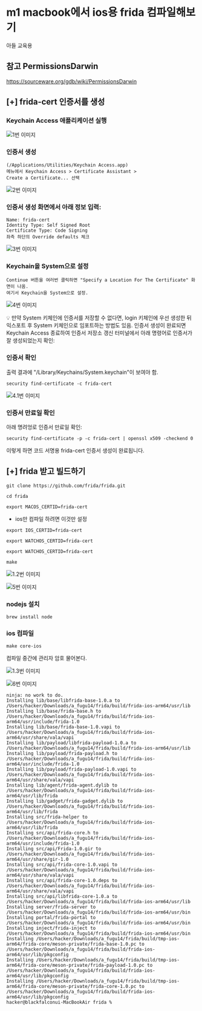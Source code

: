 #  m1 macbook에서 ios용 frida 컴파일해보기

아들 교육용

## 참고 PermissionsDarwin
https://sourceware.org/gdb/wiki/PermissionsDarwin


## [+] frida-cert 인증서를 생성

### Keychain Access 애플리케이션 실행 


![1번 이미지](./1.png)

### 인증서 생성 

```
(/Applications/Utilities/Keychain Access.app)
메뉴에서 Keychain Access > Certificate Assistant >
Create a Certificate... 선택
```
![2번 이미지](./2.png)

### 인증서 생성 화면에서 아래 정보 입력:

```
Name: frida-cert
Identity Type: Self Signed Root
Certificate Type: Code Signing
좌측 하단의 Override defaults 체크
```
![3번 이미지](./3.png)

### Keychain을 System으로 설정
```
Continue 버튼을 여러번 클릭하면 "Specify a Location For The Certificate" 화면이 나옴. 
여기서 Keychain을 System으로 설정.
```
![4번 이미지](./4.png)
 
💡 만약 System 키체인에 인증서를 저장할 수 없다면, 
login 키체인에 우선 생성한 뒤 익스포트 후 System 키체인으로 임포트하는 방법도 있음.
인증서 생성이 완료되면 Keychain Access 종료하여 인증서 저장소 갱신
터미널에서 아래 명령어로 인증서가 잘 생성되었는지 확인:

### 인증서 확인
출력 결과에 "/Library/Keychains/System.keychain"이 보여야 함.

```
security find-certificate -c frida-cert
```
![4.1번 이미지](./4.1.png)


### 인증서 만료일 확인

아래 명려엉로 인증서 만료일 확인:

```
security find-certificate -p -c frida-cert | openssl x509 -checkend 0
```
이렇게 하면 코드 서명용 frida-cert 인증서 생성이 완료됩니다. 


## [+] frida 받고 빌드하기

```
git clone https://github.com/frida/frida.git
```
```
cd frida
```
```
export MACOS_CERTID=frida-cert
```

* ios만 컴파일 하려면 이것만 설정
```
export IOS_CERTID=frida-cert
```

```
export WATCHOS_CERTID=frida-cert
```
```
export WATCHOS_CERTID=frida-cert
```

```
make
```
![1.2번 이미지](./1.2.png)

![5번 이미지](./5.png)

### nodejs 설치

```
brew install node
```

### ios 컴파일
```
make core-ios
```

컴파일 중간에 관리자 암호 물어본다.

![1.3번 이미지](./1.3.png)

![6번 이미지](./6.png)

```
ninja: no work to do.
Installing lib/base/libfrida-base-1.0.a to /Users/hacker/Downloads/a_fugu14/frida/build/frida-ios-arm64/usr/lib
Installing lib/base/frida-base.h to /Users/hacker/Downloads/a_fugu14/frida/build/frida-ios-arm64/usr/include/frida-1.0
Installing lib/base/frida-base-1.0.vapi to /Users/hacker/Downloads/a_fugu14/frida/build/frida-ios-arm64/usr/share/vala/vapi
Installing lib/payload/libfrida-payload-1.0.a to /Users/hacker/Downloads/a_fugu14/frida/build/frida-ios-arm64/usr/lib
Installing lib/payload/frida-payload.h to /Users/hacker/Downloads/a_fugu14/frida/build/frida-ios-arm64/usr/include/frida-1.0
Installing lib/payload/frida-payload-1.0.vapi to /Users/hacker/Downloads/a_fugu14/frida/build/frida-ios-arm64/usr/share/vala/vapi
Installing lib/agent/frida-agent.dylib to /Users/hacker/Downloads/a_fugu14/frida/build/frida-ios-arm64/usr/lib/frida
Installing lib/gadget/frida-gadget.dylib to /Users/hacker/Downloads/a_fugu14/frida/build/frida-ios-arm64/usr/lib/frida
Installing src/frida-helper to /Users/hacker/Downloads/a_fugu14/frida/build/frida-ios-arm64/usr/lib/frida
Installing src/api/frida-core.h to /Users/hacker/Downloads/a_fugu14/frida/build/frida-ios-arm64/usr/include/frida-1.0
Installing src/api/Frida-1.0.gir to /Users/hacker/Downloads/a_fugu14/frida/build/frida-ios-arm64/usr/share/gir-1.0
Installing src/api/frida-core-1.0.vapi to /Users/hacker/Downloads/a_fugu14/frida/build/frida-ios-arm64/usr/share/vala/vapi
Installing src/api/frida-core-1.0.deps to /Users/hacker/Downloads/a_fugu14/frida/build/frida-ios-arm64/usr/share/vala/vapi
Installing src/api/libfrida-core-1.0.a to /Users/hacker/Downloads/a_fugu14/frida/build/frida-ios-arm64/usr/lib
Installing server/frida-server to /Users/hacker/Downloads/a_fugu14/frida/build/frida-ios-arm64/usr/bin
Installing portal/frida-portal to /Users/hacker/Downloads/a_fugu14/frida/build/frida-ios-arm64/usr/bin
Installing inject/frida-inject to /Users/hacker/Downloads/a_fugu14/frida/build/frida-ios-arm64/usr/bin
Installing /Users/hacker/Downloads/a_fugu14/frida/build/tmp-ios-arm64/frida-core/meson-private/frida-base-1.0.pc to /Users/hacker/Downloads/a_fugu14/frida/build/frida-ios-arm64/usr/lib/pkgconfig
Installing /Users/hacker/Downloads/a_fugu14/frida/build/tmp-ios-arm64/frida-core/meson-private/frida-payload-1.0.pc to /Users/hacker/Downloads/a_fugu14/frida/build/frida-ios-arm64/usr/lib/pkgconfig
Installing /Users/hacker/Downloads/a_fugu14/frida/build/tmp-ios-arm64/frida-core/meson-private/frida-core-1.0.pc to /Users/hacker/Downloads/a_fugu14/frida/build/frida-ios-arm64/usr/lib/pkgconfig
hacker@blackfalconui-MacBookAir frida % 

```



